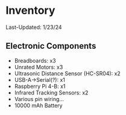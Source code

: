 # Inventory

Last-Updated: 1/23/24

## Electronic Components

- Breadboards: x3
- Unrated Motors: x3
- Ultrasonic Distance Sensor (HC-SR04): x2
- USB-A->Serial(?): x1
- Raspberry Pi 4-B: x1
- Infrared Tracking Sensors: x2
- Various pin wiring...
- 10000 mAh Battery
